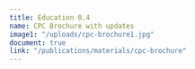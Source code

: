 ```yaml
---
title: Education 0.4
name: CPC Brochure with updates
image1: "/uploads/cpc-brochure1.jpg"
document: true
link: "/publications/materials/cpc-brochure"
---
```


